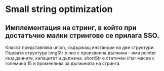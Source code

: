 # Small string optimization

## Имплементация на стринг, в който при достатъчно малки стрингове се прилага SSO.

Класът представлява union, съдържащ инстанции на две структури. Първата структура longStr е низ с произволна дължина - има pointer към данните,
капацитет и дължина. shortStr е статичен char масив с големина 15 и променлива за дължината на стринга. 
